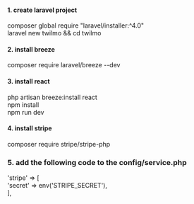 #### 1. create laravel project <br>
composer global require "laravel/installer:^4.0" <br>
laravel new twilmo && cd twilmo

#### 2. install breeze
composer require laravel/breeze --dev

#### 3. install react
php artisan breeze:install react <br>
npm install     <br>
npm run dev     <br>

#### 4. install stripe
composer require stripe/stripe-php

### 5. add the following code to the config/service.php

'stripe' => [                <br>
        'secret' => env('STRIPE_SECRET'),    <br>
    ],                       <br>



